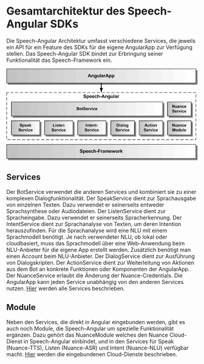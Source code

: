 # Gesamtarchitektur des Speech-Angular SDKs


Die Speech-Angular Architektur umfasst verschiedene Services, die jeweils ein API für ein Feature des SDKs für die eigene AngularApp zur Verfügung stellen. Das Speech-Angular SDK bindet zur Erbringung seiner Funktionalität das Speech-Framework ein.

![Gesamtarchitektur](Design-1.gif)

## Services

Der BotService verwendet die anderen Services und kombiniert sie zu einer komplexen Dialogfunktionalität.
Der SpeakService dient zur Sprachausgabe von einzelnen Texten. Dazu verwendet er seinerseits entweder Sprachsynthese oder Audiodateien. Der ListenService dient zur Spracheingabe. Dazu verwendet er seinerseits Spracherkennung. Der IntentService dient zur Sprachanalyse von Texten, um deren Intention herauszufinden. Für die Sprachanalyse wird eine NLU mit einem Sprachmodell benötigt. Je nach verwendeter NLU, ob lokal oder cloudbasiert, muss das Sprachmodell über eine Web-Anwendung beim NLU-Anbieter für die eigene App erstellt werden. Zusätzlich benötigt man einen Account beim NLU-Anbieter. Der DialogService dient zur Ausführung von Dialogskripten.
Der ActionService dient zur Weiterleitung von Aktionen aus dem Bot an konkrete Funktionen oder Komponenten der AngularApp. Der NuanceService erlaubt die Änderung der Nuance-Credentials. Die AngularApp kann jeden Service unabhängig von den anderen Services nutzen. [Hier](./../service/Service.md) werden alle Services beschrieben.

## Module

Neben den Services, die direkt in Angular eingebunden werden, gibt es auch noch Module, die Speech-Angular um spezielle Funktionalität ergänzen. Dazu gehört das NuanceModule welches den Nuance Cloud-Dienst in Speech-Angular einbindet, und in den Services für Speak (Nuance-TTS), Listen (Nuance-ASR) und Intent (Nuance-NLU) verfügbar macht. [Hier](./../cloud/Cloud.md) werden die eingebundenen Cloud-Dienste beschrieben.
